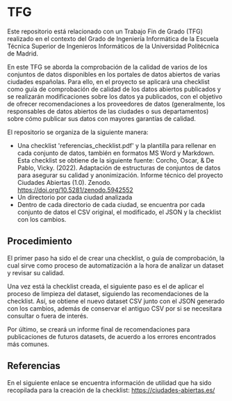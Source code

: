 # TFG
Este repositorio está relacionado con un Trabajo Fin de Grado (TFG) realizado en el contexto del Grado de Ingeniería Informática de la Escuela Técnica Superior de Ingenieros Informáticos de la Universidad Politécnica de Madrid. 

En este TFG se aborda la comprobación de la calidad de varios de los conjuntos de datos disponibles en los portales de datos abiertos de varias ciudades españolas. Para ello, en el proyecto se aplicará una checklist como guía de comprobación de calidad de los datos abiertos publicados y se realizarán modificaciones sobre los datos ya publicados, con el objetivo de ofrecer recomendaciones a los proveedores de datos (generalmente, los responsables de datos abiertos de las ciudades o sus departamentos) sobre cómo publicar sus datos con mayores garantías de calidad.

El repositorio se organiza de la siguiente manera: 
* Una checklist 'referencias_checklist.pdf' y la plantilla para rellenar en cada conjunto de datos, también en formatos MS Word y Markdown. Esta checklist se obtiene de la siguiente fuente: Corcho, Oscar, & De Pablo, Vicky. (2022). Adaptación de estructuras de conjuntos de datos para asegurar su calidad y anonimización. Informe técnico del proyecto Ciudades Abiertas (1.0). Zenodo. https://doi.org/10.5281/zenodo.5942552
* Un directorio por cada ciudad analizada
* Dentro de cada directorio de cada ciudad, se encuentra por cada conjunto de datos el CSV original, el modificado, el JSON y la checklist con los cambios.

## Procedimiento
El primer paso ha sido el de crear una checklist, o guía de comprobación, la cual sirve como proceso de automatización a la hora de analizar un dataset y revisar su calidad.

Una vez está la checklist creada, el siguiente paso es el de aplicar el proceso de limpieza del dataset, siguiendo las recomendaciones de la checklist. Así, se obtiene el nuevo dataset CSV junto con el JSON generado con los cambios, además de conservar el antiguo CSV por si se necesitara consultar o fuera de interés.

Por último, se creará un informe final de recomendaciones para publicaciones de futuros datasets, de acuerdo a los errores encontrados más comunes.

## Referencias
En el siguiente enlace se encuentra información de utilidad que ha sido recopilada para la creación de la checklist: https://ciudades-abiertas.es/
